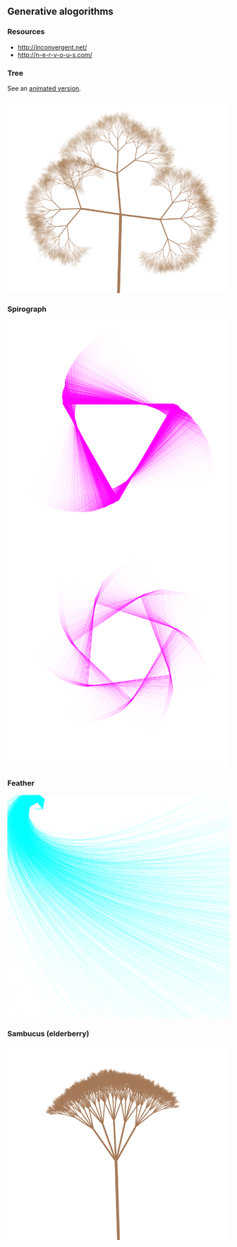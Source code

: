 ## Generative alogorithms

### Resources
- http://inconvergent.net/
- http://n-e-r-v-o-u-s.com/

### Tree
See an [animated version](https://rawgit.com/deanturpin/Generative/master/tree.html).

![](img/tree.png)

### Spirograph
![](img/spirograph.png)
![](img/spirograph2.png)

### Feather
![](img/feather.png)

### Sambucus (elderberry)
![](img/sambucus.png)
